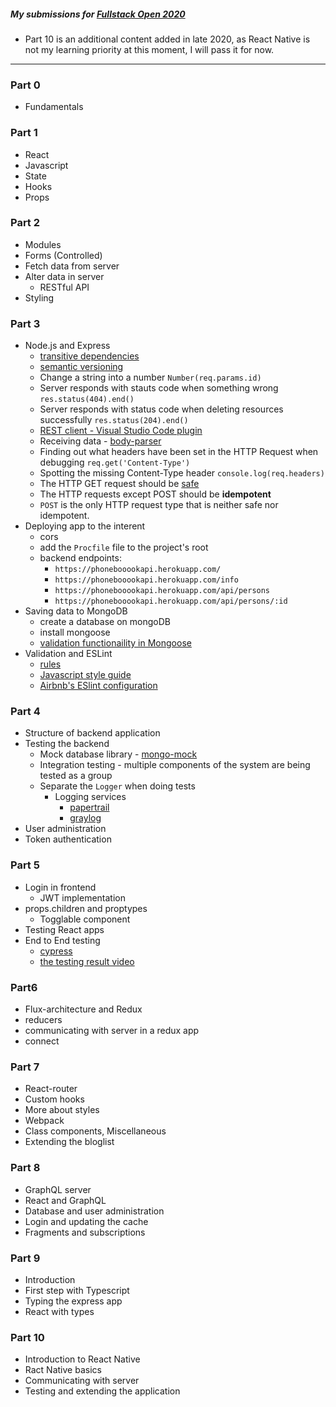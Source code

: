 ##### My submissions for [Fullstack Open 2020](https://fullstack-hy2020.github.io/en/)

- Part 10 is an additional content added in late 2020, as React Native is not my learning priority at this moment, I will pass it for now.

---

### Part 0

- Fundamentals

### Part 1

- React
- Javascript
- State
- Hooks
- Props

### Part 2

- Modules
- Forms (Controlled)
- Fetch data from server
- Alter data in server
  - RESTful API
- Styling

### Part 3

- Node.js and Express
  - [transitive dependencies](https://lexi-lambda.github.io/blog/2016/08/24/understanding-the-npm-dependency-model/)
  - [semantic versioning](https://docs.npmjs.com/about-semantic-versioning)
  - Change a string into a number `Number(req.params.id)`
  - Server responds with stauts code when something wrong `res.status(404).end()`
  - Server responds with status code when deleting resources successfully `res.status(204).end()`
  - [REST client - Visual Studio Code plugin](https://marketplace.visualstudio.com/items?itemName=humao.rest-client)
  - Receiving data - [body-parser](https://github.com/expressjs/body-parser)
  - Finding out what headers have been set in the HTTP Request when debugging `req.get('Content-Type')`
  - Spotting the missing Content-Type header `console.log(req.headers)`
  - The HTTP GET request should be [safe](https://www.w3.org/Protocols/rfc2616/rfc2616-sec9.html)
  - The HTTP requests except POST should be **idempotent**
  - `POST` is the only HTTP request type that is neither safe nor idempotent.
- Deploying app to the interent
  - cors
  - add the `Procfile` file to the project's root
  - backend endpoints:
    - `https://phonebooookapi.herokuapp.com/`
    - `https://phonebooookapi.herokuapp.com/info`
    - `https://phonebooookapi.herokuapp.com/api/persons`
    - `https://phonebooookapi.herokuapp.com/api/persons/:id`
- Saving data to MongoDB
  - create a database on mongoDB
  - install mongoose
  - [validation functionaility in Mongoose](https://mongoosejs.com/docs/validation.html)
- Validation and ESLint
  - [rules](https://eslint.org/docs/rules/)
  - [Javascript style guide](https://github.com/airbnb/javascript)
  - [Airbnb's ESlint configuration](https://github.com/airbnb/javascript/tree/master/packages/eslint-config-airbnb)

### Part 4

- Structure of backend application
- Testing the backend
  - Mock database library - [mongo-mock](https://github.com/williamkapke/mongo-mock)
  - Integration testing - multiple components of the system are being tested as a group
  - Separate the `Logger` when doing tests
    - Logging services
      - [papertrail](https://www.papertrail.com/)
      - [graylog](https://www.graylog.org/)
- User administration
- Token authentication

### Part 5

- Login in frontend
  - JWT implementation
- props.children and proptypes
  - Togglable component
- Testing React apps
- End to End testing
  - [cypress](https://www.cypress.io/)
  - [the testing result video](https://raw.githubusercontent.com/jenny07007/fullstackopen2020/master/part5/bloglist-frontend/cypress/videos/blog_app_login_form.speck.js.mp4)

### Part6

- Flux-architecture and Redux
- reducers
- communicating with server in a redux app
- connect

### Part 7

- React-router
- Custom hooks
- More about styles
- Webpack
- Class components, Miscellaneous
- Extending the bloglist

### Part 8

- GraphQL server
- React and GraphQL
- Database and user administration
- Login and updating the cache
- Fragments and subscriptions

### Part 9

- Introduction
- First step with Typescript
- Typing the express app
- React with types

### Part 10

- Introduction to React Native
- Ract Native basics
- Communicating with server
- Testing and extending the application

